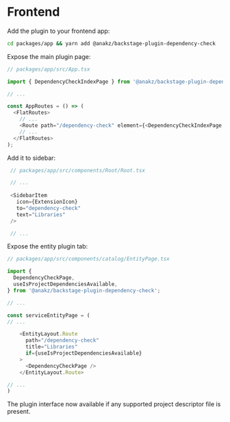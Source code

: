 # Frontend

Add the plugin to your frontend app:

```bash
cd packages/app && yarn add @anakz/backstage-plugin-dependency-check
```

Expose the main plugin page:

```ts
// packages/app/src/App.tsx

import { DependencyCheckIndexPage } from '@anakz/backstage-plugin-dependency-check';

// ...

const AppRoutes = () => (
  <FlatRoutes>
    // ...
    <Route path="/dependency-check" element={<DependencyCheckIndexPage />} />
    // ...
  </FlatRoutes>
);
```


Add it to sidebar:

```ts
 // packages/app/src/components/Root/Root.tsx

 // ...
 
 <SidebarItem
   icon={ExtensionIcon}
   to="dependency-check"
   text="Libraries"
 />

 // ...
```

Expose the entity plugin tab:

```ts
// packages/app/src/components/catalog/EntityPage.tsx

import {
  DependencyCheckPage,
  useIsProjectDependenciesAvailable,
} from '@anakz/backstage-plugin-dependency-check';

// ...

const serviceEntityPage = (
// ...

    <EntityLayout.Route
      path="/dependency-check"
      title="Libraries"
      if={useIsProjectDependenciesAvailable}
    >
      <DependencyCheckPage />
    </EntityLayout.Route>

// ...    
)

```

The plugin interface now available if any supported project descriptor file is present. 

